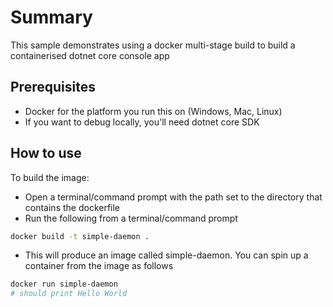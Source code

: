 # Summary
This sample demonstrates using a docker multi-stage build to build a containerised dotnet core console app

## Prerequisites
- Docker for the platform you run this on (Windows, Mac, Linux)
- If you want to debug locally, you'll need dotnet core SDK

## How to use
To build the image:
- Open a terminal/command prompt with the path set to the directory that contains the dockerfile
- Run the following from a terminal/command prompt
```bash
docker build -t simple-daemon .
```
- This will produce an image called simple-daemon. You can spin up a container from the image as follows
```bash
docker run simple-daemon
# should print Hello World
```